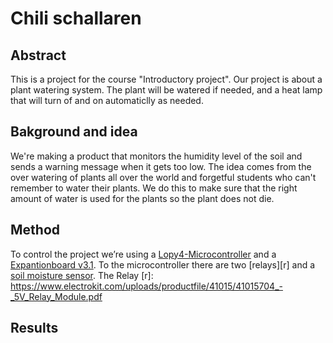 # Chili schallaren

## Abstract

This is a project for the course "Introductory project". Our project is about a plant watering system. The plant will be watered if needed, and a heat lamp that will turn of and on automaticlly as needed.

## Bakground and idea

We're making a product that monitors the humidity level of the soil and sends a warning message when it gets too low. The idea comes from the over watering of plants all over the world and forgetful students who can't remember to water their plants. We do this to make sure that the right amount of water is used for the plants so the plant does not die.

## Method
To control the project we’re using a [Lopy4-Microcontroller](https://pycom.io/product/lopy4/) and a [Expantionboard v3.1](https://pycom.io/product/expansion-board-3-0/). To the microcontroller there are two [relays][r] and a [soil moisture sensor](https://www.electrokit.com/uploads/productfile/41015/41015738_-_Soil_Moisture_Sensor.pdf). The Relay 
[r]: https://www.electrokit.com/uploads/productfile/41015/41015704_-_5V_Relay_Module.pdf
## Results

